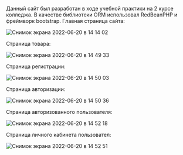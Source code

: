Данный сайт был разработан в ходе учебной практики на 2 курсе колледжа.
В качестве библиотеки ORM использовал RedBeanPHP и фреймворк bootstrap.
Главная страница сайта:

![Снимок экрана 2022-06-20 в 14 14 02](https://user-images.githubusercontent.com/61280880/174595184-00997e95-4c95-43c5-ad9a-eac04b5b7e5c.png)

Страница товара:

![Снимок экрана 2022-06-20 в 14 49 33](https://user-images.githubusercontent.com/61280880/174595415-7fd5b323-681e-4141-91f8-216a39e3299f.png)

Страница регистрации:

![Снимок экрана 2022-06-20 в 14 50 03](https://user-images.githubusercontent.com/61280880/174595494-a9df9f4a-a9a0-4500-8da0-ba6f6c27e249.png)

Страница авторизации:

![Снимок экрана 2022-06-20 в 14 50 36](https://user-images.githubusercontent.com/61280880/174595566-43a647bc-3187-43da-ad8e-0b5b7278edbc.png)

Страница авторизованного пользователя:

![Снимок экрана 2022-06-20 в 14 52 18](https://user-images.githubusercontent.com/61280880/174595823-39ee9f65-7e91-41a1-b946-e565f9a35f29.png)

Страница личного кабинета пользовател:

![Снимок экрана 2022-06-20 в 14 52 51](https://user-images.githubusercontent.com/61280880/174595913-740a7ed2-8653-4dfb-8b3d-3886fafa4c22.png)
